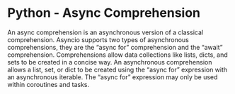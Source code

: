 # Python - Async Comprehension
An async comprehension is an asynchronous version of a classical comprehension. Asyncio supports two types of asynchronous comprehensions, 
they are the “async for” comprehension and the “await” comprehension.
Comprehensions allow data collections like lists, dicts, and sets to be created in a concise way.
An asynchronous comprehension allows a list, set, or dict to be created using the “async for” expression with an asynchronous iterable. 
The “async for” expression may only be used within coroutines and tasks. 
